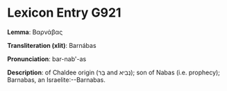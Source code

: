 # Lexicon Entry G921

**Lemma**: Βαρνάβας

**Transliteration (xlit)**: Barnábas

**Pronunciation**: bar-nab'-as

**Description**:
of Chaldee origin (בַּר and נְבִיא); son of Nabas (i.e. prophecy); Barnabas, an Israelite:--Barnabas.
